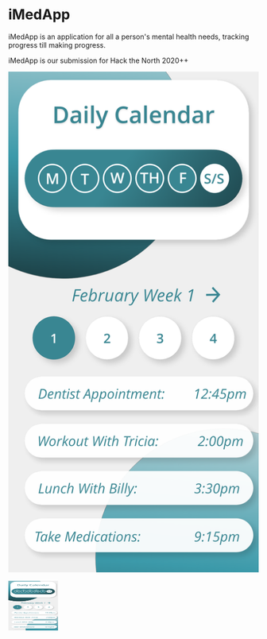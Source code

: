 # iMedApp
iMedApp is an application for all a person's mental health needs, tracking progress till making progress.

iMedApp is our submission for Hack the North 2020++

![GitHub Logo](/Screenshots/Calendar.png)

<img src="/Screenshots/Calendar.png" width="100" height="100">

